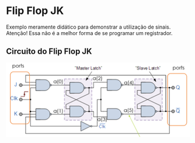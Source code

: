 # Flip Flop JK
Exemplo meramente didático para demonstrar a utilização de sinais. 
Atenção! Essa não é a melhor forma de se programar um registrador.

## Circuito do Flip Flop JK
![Alt text](ffjk.png?raw=true "Title")